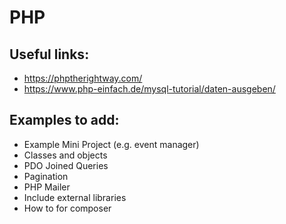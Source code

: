 # PHP

## Useful links:

- https://phptherightway.com/
- https://www.php-einfach.de/mysql-tutorial/daten-ausgeben/

## Examples to add:

- Example Mini Project (e.g. event manager)
- Classes and objects
- PDO Joined Queries
- Pagination
- PHP Mailer
- Include external libraries
- How to for composer
